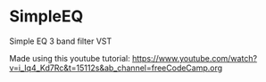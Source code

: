 # SimpleEQ
Simple EQ 3 band filter VST

Made using this youtube tutorial: 
https://www.youtube.com/watch?v=i_Iq4_Kd7Rc&t=15112s&ab_channel=freeCodeCamp.org
